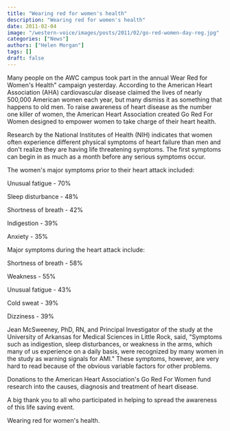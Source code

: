```yaml
---
title: "Wearing red for women's health"
description: "Wearing red for women's health"
date: 2011-02-04
image: "/western-voice/images/posts/2011/02/go-red-women-day-reg.jpg"
categories: ["News"]
authors: ["Helen Morgan"]
tags: []
draft: false
---
```

Many people on the AWC campus took part in the annual Wear Red for Women's Health" campaign yesterday. According to the American Heart Association (AHA) cardiovascular disease claimed the lives of nearly 500,000 American women each year, but many dismiss it as something that happens to old men. To raise awareness of heart disease as the number one killer of women, the American Heart Association created Go Red For Women designed to empower women to take charge of their heart health.

Research by the National Institutes of Health (NIH) indicates that women often experience different physical symptoms of heart failure than men and don't realize they are having life threatening symptoms. The first symptoms can begin in as much as a month before any serious symptoms occur.

The women's major symptoms prior to their heart attack included:

Unusual fatigue - 70%

Sleep disturbance - 48%

Shortness of breath - 42%

Indigestion - 39%

Anxiety - 35%

Major symptoms during the heart attack include:

Shortness of breath - 58%

Weakness - 55%

Unusual fatigue - 43%

Cold sweat - 39%

Dizziness - 39%

Jean McSweeney, PhD, RN, and Principal Investigator of the study at the University of Arkansas for Medical Sciences in Little Rock, said, "Symptoms such as indigestion, sleep disturbances, or weakness in the arms, which many of us experience on a daily basis, were recognized by many women in the study as warning signals for AMI." These symptoms, however, are very hard to read because of the obvious variable factors for other problems.

Donations to the American Heart Association's Go Red For Women fund research into the causes, diagnosis and treatment of heart disease.

A big thank you to all who participated in helping to spread the awareness of this life saving event.

Wearing red for women's health.